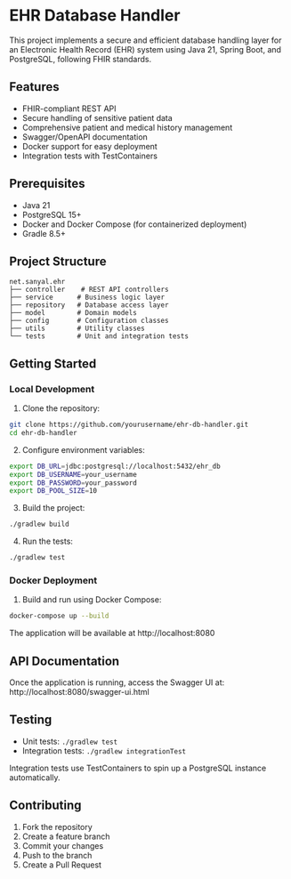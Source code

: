 # EHR Database Handler

This project implements a secure and efficient database handling layer for an Electronic Health Record (EHR) system using Java 21, Spring Boot, and PostgreSQL, following FHIR standards.

## Features

- FHIR-compliant REST API
- Secure handling of sensitive patient data
- Comprehensive patient and medical history management
- Swagger/OpenAPI documentation
- Docker support for easy deployment
- Integration tests with TestContainers

## Prerequisites

- Java 21
- PostgreSQL 15+
- Docker and Docker Compose (for containerized deployment)
- Gradle 8.5+

## Project Structure

```
net.sanyal.ehr
├── controller    # REST API controllers
├── service      # Business logic layer
├── repository   # Database access layer
├── model        # Domain models
├── config       # Configuration classes
├── utils        # Utility classes
└── tests        # Unit and integration tests
```

## Getting Started

### Local Development

1. Clone the repository:
```bash
git clone https://github.com/yourusername/ehr-db-handler.git
cd ehr-db-handler
```

2. Configure environment variables:
```bash
export DB_URL=jdbc:postgresql://localhost:5432/ehr_db
export DB_USERNAME=your_username
export DB_PASSWORD=your_password
export DB_POOL_SIZE=10
```

3. Build the project:
```bash
./gradlew build
```

4. Run the tests:
```bash
./gradlew test
```

### Docker Deployment

1. Build and run using Docker Compose:
```bash
docker-compose up --build
```

The application will be available at http://localhost:8080

## API Documentation

Once the application is running, access the Swagger UI at:
http://localhost:8080/swagger-ui.html

## Testing

- Unit tests: `./gradlew test`
- Integration tests: `./gradlew integrationTest`

Integration tests use TestContainers to spin up a PostgreSQL instance automatically.

## Contributing

1. Fork the repository
2. Create a feature branch
3. Commit your changes
4. Push to the branch
5. Create a Pull Request
